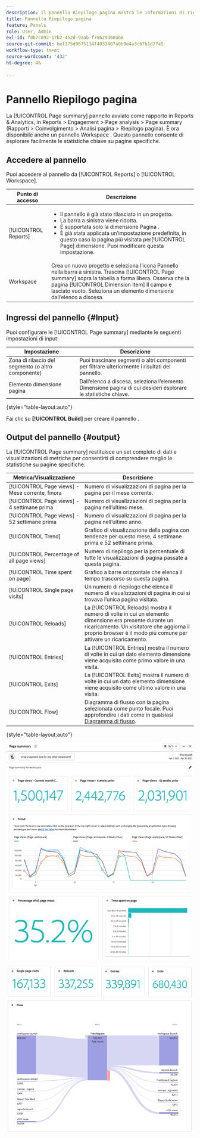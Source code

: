 ```yaml
---
description: Il pannello Riepilogo pagina mostra le informazioni di riepilogo per una pagina a scelta.
title: Pannello Riepilogo pagina
feature: Panels
role: User, Admin
exl-id: f0b7cd92-17b2-452d-9aab-f78629360ab8
source-git-commit: bef175d9675134f4932407a0b9e4a3c67b1d27a5
workflow-type: tm+mt
source-wordcount: '432'
ht-degree: 4%

---
```


# Pannello Riepilogo pagina

La [!UICONTROL Page summary] pannello avviato come rapporto in Reports &amp; Analytics, in Reports > Engagement > Page analysis > Page summary (Rapporti > Coinvolgimento > Analisi pagina > Riepilogo pagina). È ora disponibile anche un pannello Workspace . Questo pannello consente di esplorare facilmente le statistiche chiave su pagine specifiche.

## Accedere al pannello

Puoi accedere al pannello da [!UICONTROL Reports] o [!UICONTROL Workspace].

| Punto di accesso | Descrizione |
| --- | --- |
| [!UICONTROL Reports] | <ul><li>Il pannello è già stato rilasciato in un progetto.</li><li>La barra a sinistra viene ridotta.</li><li>È supportata solo la dimensione Pagina .</li><li>È già stata applicata un’impostazione predefinita, in questo caso la pagina più visitata per[!UICONTROL Page] dimensione. Puoi modificare questa impostazione.</li></ul> |
| Workspace | Crea un nuovo progetto e seleziona l’icona Pannello nella barra a sinistra. Trascina [!UICONTROL Page summary] sopra la tabella a forma libera. Osserva che la pagina [!UICONTROL Dimension Item] Il campo è lasciato vuoto. Seleziona un elemento dimensione dall’elenco a discesa. |

## Ingressi del pannello {#Input}

Puoi configurare le [!UICONTROL Page summary] mediante le seguenti impostazioni di input:

| Impostazione | Descrizione |
| --- | --- |
| Zona di rilascio del segmento (o altro componente) | Puoi trascinare segmenti o altri componenti per filtrare ulteriormente i risultati del pannello. |
| Elemento dimensione pagina | Dall’elenco a discesa, seleziona l’elemento Dimensione pagina di cui desideri esplorare le statistiche chiave. |

{style=&quot;table-layout:auto&quot;}

Fai clic su **[!UICONTROL Build]** per creare il pannello .

## Output del pannello {#output}

La [!UICONTROL Page summary] restituisce un set completo di dati e visualizzazioni di metriche per consentirti di comprendere meglio le statistiche su pagine specifiche.

| Metrica/Visualizzazione | Descrizione |
| --- | --- |
| [!UICONTROL Page views] - Mese corrente, finora | Numero di visualizzazioni di pagina per la pagina per il mese corrente. |
| [!UICONTROL Page views] - 4 settimane prima | Numero di visualizzazioni di pagina per la pagina nell’ultimo mese. |
| [!UICONTROL Page views] - 52 settimane prima | Numero di visualizzazioni di pagina per la pagina nell’ultimo anno. |
| [!UICONTROL Trend] | Grafico di visualizzazione della pagina con tendenze per questo mese, 4 settimane prima e 52 settimane prima. |
| [!UICONTROL Percentage of all page views] | Numero di riepilogo per la percentuale di tutte le visualizzazioni di pagina passate a questa pagina. |
| [!UICONTROL Time spent on page] | Grafico a barre orizzontale che elenca il tempo trascorso su questa pagina. |
| [!UICONTROL Single page visits] | Un numero di riepilogo che elenca il numero di visualizzazioni di pagina in cui si trovava l’unica pagina visitata. |
| [!UICONTROL Reloads] | La [!UICONTROL Reloads] mostra il numero di volte in cui un elemento dimensione era presente durante un ricaricamento. Un visitatore che aggiorna il proprio browser è il modo più comune per attivare un ricaricamento. |
| [!UICONTROL Entries] | La [!UICONTROL Entries] mostra il numero di volte in cui un dato elemento dimensione viene acquisito come primo valore in una visita. |
| [!UICONTROL Exits] | La [!UICONTROL Exits] mostra il numero di volte in cui un dato elemento dimensione viene acquisito come ultimo valore in una visita. |
| [!UICONTROL Flow] | Diagramma di flusso con la pagina selezionata come punto focale. Puoi approfondire i dati come in qualsiasi [Diagramma di flusso](/help/analyze/analysis-workspace/visualizations/c-flow/create-flow.md). |

{style=&quot;table-layout:auto&quot;}

![Pannello Riepilogo pagina](assets/page-sum1.png)

![Metriche e flusso](assets/page-sum2.png)
